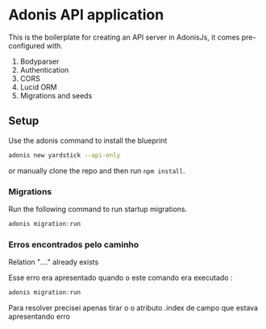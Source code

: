 # Adonis API application

This is the boilerplate for creating an API server in AdonisJs, it comes pre-configured with.

1. Bodyparser
2. Authentication
3. CORS
4. Lucid ORM
5. Migrations and seeds

## Setup

Use the adonis command to install the blueprint

```bash
adonis new yardstick --api-only
```

or manually clone the repo and then run `npm install`.


### Migrations

Run the following command to run startup migrations.

```js
adonis migration:run
```

### Erros encontrados pelo caminho


Relation "...." already exists 

Esse erro era apresentado quando o este comando era executado :

```js
adonis migration:run
```

Para resolver precisei apenas tirar o o atributo .index de campo que estava apresentando erro

